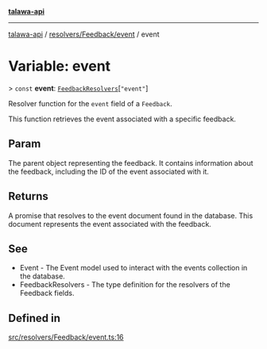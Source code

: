 [**talawa-api**](../../../../README.md)

***

[talawa-api](../../../../modules.md) / [resolvers/Feedback/event](../README.md) / event

# Variable: event

\> `const` **event**: [`FeedbackResolvers`](../../../../types/generatedGraphQLTypes/type-aliases/FeedbackResolvers.md)\[`"event"`\]

Resolver function for the `event` field of a `Feedback`.

This function retrieves the event associated with a specific feedback.

## Param

The parent object representing the feedback. It contains information about the feedback, including the ID of the event associated with it.

## Returns

A promise that resolves to the event document found in the database. This document represents the event associated with the feedback.

## See

 - Event - The Event model used to interact with the events collection in the database.
 - FeedbackResolvers - The type definition for the resolvers of the Feedback fields.

## Defined in

[src/resolvers/Feedback/event.ts:16](https://github.com/PalisadoesFoundation/talawa-api/blob/5c5b29a0ea487bda8306089fe128f43f3be29f94/src/resolvers/Feedback/event.ts#L16)
